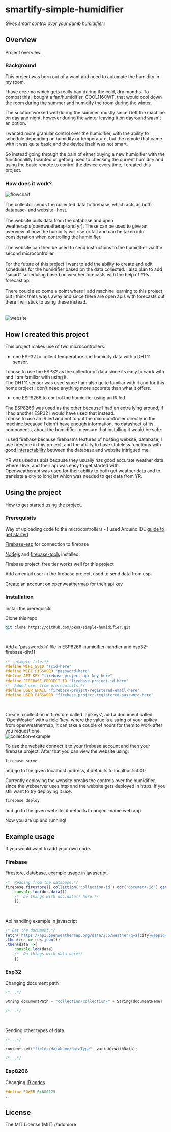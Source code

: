 # smartify-simple-humidifier
*Gives smart control over your dumb humidifier💧*

## Overview
Project overview.
### Background
This project was born out of a want and need to automate the humidity in my room.</br>

I have eczema which gets really bad during the cold, dry months. To combat this I bought a fan/humidifier, COOL116CWT, that would cool down the room during the summer and humidify the room during the winter.</br>

The solution worked well during the summer, mostly since I left the machine on day and night, however during the winter leaving it on dayround wasn't an option. </br>

I wanted more granular control over the humidifier, with the ability to schedule depending on humidity or temperature, but the remote that came with it was quite basic and the device itself was not smart.</br>

So instead going through the pain of either buying a new humidifier with the functionallity I wanted or getting used to checking the current humidity and using the basic remote to control the device every time, I created this project.
### How does it work?
![flowchart](images/simple-humidifier-flow.png)</br>

The collector sends the collected data to firebase, which acts as both database- and website- host.</br></br>
The website pulls data from the database and open weatherapis(openweatherapi and yr). These can be used to give an overview of how the humidity will rise or fall and can be taken into consideration when controlling the humidifier.</br></br>
The website can then be used to send instructions to the humidifier via the second microcontroller</br></br>
For the future of this project I want to add the ability to create and edit schedules for the humidifier based on the data collected. I also plan to add "smart" scheduling based on weather forecasts with the help of YRs forecast api. </br></br>
There could also come a point where I add machine learning to this project, but I think thats ways away and since there are open apis with forecasts out there I will stick to using these instead.</br></br>
</br>![website](images/website.png)</br>

## How I created this project
This project makes use of two microcontrollers: 
* one ESP32 to collect temperature and humidity data with a DHT11 sensor.

I chose to use the ESP32 as the collector of data since its easy to work with and I am familiar with using it. </br>
The DHT11 sensor was used since I'am also quite familiar with it and for this home project I don't need anything more accurate than what it offers.</br>
* one ESP8266 to control the humidifier using an IR led.

The ESP8266 was used as the other because I had an extra lying around, if I had another ESP32 I would have used that instead.</br>
I chose to use an IR led and not to put the microcontroller directly in the machine because I didn't have enough information, no datasheet of its components, about the humidifier to ensure that installing it would be safe.</br>

I used firebase because firebase's features of hosting website, database, I use firestore in this project, and the ability to have stateless functions with good [interactablilty](#example-usage) between the database and website intrigued me.</br>

YR was used as apis because they usually has good accurate weather data where I live, and their api was easy to get started with.</br>
Openweatherapi was used for their ability to both get weather data and to translate a city to long lat which was needed to get data from YR.
## Using the project
How to get started using the project.
### Prerequisits
Way of uploading code to the microcontrollers - I used Arduino IDE [guide to get started](https://dronebotworkshop.com/esp32-intro/)</br>

[Firebase-esp](https://github.com/mobizt/Firebase-ESP-Client#installation) for connection to firebase</br>

[Nodejs](https://nodejs.org/en/download/) and [firebase-tools](https://www.npmjs.com/package/firebase-tools?activeTab=readme) installed.</br>

Firebase project, free tier works well for this project</br>

Add an email user in the firebase project, used to send data from esp.</br>

Create an account on [openweathermap](https://openweathermap.org/api) for their api key</br>



### Installation
Install the prerequisits</br>

Clone this repo
```bash
git clone https://github.com/pkoa/simple-humidifier.git
```
</br>

Add a 'passwords.h' file in ESP8266-humidifier-handler and esp32-firebase-dht11
```C
/*	example file.*/
#define WIFI_SSID "ssid-here"
#define WIFI_PASSWORD "password-here"
#define API_KEY "firebase-project-api-key-here"
#define FIREBASE_PROJECT_ID "firebase-project-id-here"
/*	Added user from prerequisits.*/
#define USER_EMAIL "firebase-project-registered-email-here"
#define USER_PASSWORD "firebase-project-registered-password-here"
```
</br>

Create a collection in firestore called 'apikeys', add a document called 'OpenWeater' with a field 'key' where the value is a string of your apikey from openweathermap, it can take a couple of hours for them to work after you request one.</br>
![collection-example](images/openweatherapi.png)

To use the website connect it to your firebase account and then your firebase project. After that you can view the website using:
```bash
firebase serve
```
and go to the given localhost address, it defaults to localhost:5000</br>

Currently deploying the website breaks the controls over the humidifier, since the webserver uses http and the website gets deployed in https. If you still want to try deploying it use:
```bash
firebase deploy
```
and go to the given website, it defaults to project-name.web.app</br>

Now you are up and running!
## Example usage
If you would want to add your own code.
### Firebase
Firestore, database, example usage in javascript.
```Javascript
/*	Reading from the database.*/
firebase.firestore().collection('collection-id').doc('document-id').get(doc =>	{
	console.log(doc.data())
	/*	Do things with doc.data() here.*/
	});
```
</br>

Api handling example in javascript
```Javascript
/* Get the document.*/
fetch(`https://api.openweathermap.org/data/2.5/weather?q=${city}&appid=${apikey}&units=metric`)
.then(res => res.json())
.then(data =>{
	console.log(data)
	/*	Do things with data here*/
	})
```

### Esp32
Changing document path
```C
/*...*/

String documentPath = "collection/collection/" + String(documentName)

/*...*/
```
</br>

Sending other types of data.
```C
/*...*/

content.set("fields/dataName/dataType", variableWithData);

/*...*/
```

### Esp8266
Changing [IR codes](#Getting-IR-codes)
```C
#define POWER 0x000123
...
```

## License
The MIT License (MIT) //addmore

